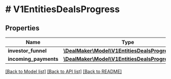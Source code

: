 # # V1EntitiesDealsProgress

## Properties

Name | Type | Description | Notes
------------ | ------------- | ------------- | -------------
**investor_funnel** | [**\DealMaker\Model\V1EntitiesDealsProgressColumn**](V1EntitiesDealsProgressColumn.md) |  | [optional]
**incoming_payments** | [**\DealMaker\Model\V1EntitiesDealsProgressColumn**](V1EntitiesDealsProgressColumn.md) |  | [optional]

[[Back to Model list]](../../README.md#models) [[Back to API list]](../../README.md#endpoints) [[Back to README]](../../README.md)
